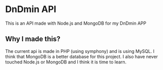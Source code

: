 # DnDmin API
This is an API made with Node.js and MongoDB for my DnDmin APP

## Why I made this?
The current api is made in PHP (using symphony) and is using MySQL. 
I think that MongoDB is a better database for this project.
I also have never touched Node.js or MongoDB and I think it is time to learn.
